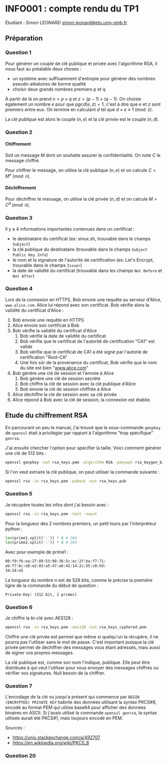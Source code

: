 # INFO001 : compte rendu du TP1

Étudiant : Simon LEONARD <simon.leonard@etu.univ-smb.fr>

## Préparation

### Question 1

Pour générer un couple de clé publique et privée avec l'algorithme RSA, il nous faut au préalable deux choses :

* un système avec suffisamment d'entropie pour générer des nombres pseudo-aléatoires de bonne qualité
* choisir deux grands nombres premiers p et q

À partir de là on prend $n = p\times q$ et $z = (p-1)\times (q-1)$. On choisie également un nombre $e$ pour que $pgcd(e, z) = 1$, c'est à dire que $e$ et $z$ sont premiers entre eux. 
On termine en calculant $d$ tel que $d\times e \equiv 1 \pmod{z}$.

La *clé publique* est alors le couple $(n, e)$ et la *clé privée* est le couple $(n, d)$.

### Question 2

#### Chiffrement

Soit un message $M$ dont on souhaite assurer la confidentialité. On note $C$ le message chiffré.

Pour chiffrer le message, on utilise la clé publique $(n, e)$ et on calcule $C = M^e \pmod{n}$.

#### Déchiffrement

Pour déchiffrer le message, on utilise la clé privée $(n, d)$ et on calcule $M = C^d \pmod{n}$.

### Question 3

Il y a 4 informations importantes contenues dans un certificat :

* le destinataire du certificat (ex: sinux.sh, trouvable dans le champs `Subject`)
* la clé publique du destinataire (trouvable dans le champs `Subject Public Key Info`)
* le nom et la signature de l'autorité de certification (ex: Let's Encrypt, trouvable dans le champs `Issuer`)
* la date de validité du certificat (trouvable dans les champs `Not Before` et `Not After`)

### Question 4

Lors de la connexion en HTTPS, Bob envoie une requête au serveur d'Alice, `www.alice.com`. Alice lui répond avec son certificat. Bob vérifie alors la validité du certificat d'Alice :

1. Bob envoie une requête en HTTPS
2. Alice envoie son certificat à Bob
3. Bob vérifie la validité du certificat d'Alice
    1. Bob vérifie la date de validité du certificat
    1. Bob vérifie que le certificat de l'autorité de certification "CA1" est valide
    2. Bob vérifie que le certificat de CA1 a été signé par l'autorié de certification "Root-CA"
    3. Une fois sûr de la provenance du certificat, Bob vérifie que le nom du site est bien "www.alice.com"
4. Bob génère une clé de session et l'envoie à Alice
    1. Bob génère une clé de session secrète
    2. Bob chiffre la clé de session avec la clé publique d'Alice
    3. Bob envoie la clé de session chiffrée à Alice
5. Alice déchiffre la clé de session avec sa clé privée
6. Alice répond à Bob avec la clé de session, la connexion est établie.

## Etude du chiffrement RSA

En parcourant un peu le manuel, j'ai trouvé que la sous-commande `genpkey` de `openssl` était à privilégier par rapport à l'algorithme "trop spécifique" `genrsa`.

J'ai ensuite chercher l'option pour spécifier la taille. Voici comment générer une clé de 512 bits :

```bash
openssl genpkey -out rsa_keys.pem -algorithm RSA -pkeyopt rsa_keygen_bits:512
```

Si l'on veut extraire la clé publique, on peut utiliser la commande suivante :

```bash
openssl rsa -in rsa_keys.pem -pubout -out rsa_keys.pub
```

### Question 5

<!-- Quelle est la longueur des 2 nombres premiers choisis ? Quelle est la longueur du « n »
généré ? Dans quel(s) calcul(s) le « publicExponant » et le « privateExponant » apparaissent-ils ? Le
« publicExponant » est-il difficile deviner pour un pirate ? -->

Je récupère toutes les infos dont j'ai besoin avec : 

```bash
openssl rsa -in rsa_keys.pem -text -noout
```

Pour la longueur des 2 nombres premiers, un petit tours par l'interpréteur python : 
    
```python
len(prime1.split(':')) * 8 # 264
len(prime2.split(':')) * 8 # 264
```

Avec pour exemple de prime1 :

```bash
00:f9:f6:ea:27:89:53:98:36:5c:ec:2f:ba:f7:71:
eb:f7:bc:e8:e2:83:a5:47:ab:42:14:2c:55:c0:5d:
34:24:e5
```

La longueur du nombre $n$ est de 528 bits, comme le précise la première ligne de la commande du début de question : 

```
Private-Key: (512 bit, 2 primes)
```

### Question 6

Je chiffre la bi-clé avec AES128 :

```bash
openssl rsa -in rsa_keys.pem -aes128 -out rsa_keys_cyphered.pem
```

Chiffré une clé privée est permet que même si quelqu'un la récupère, il ne pourra pas l'utiliser sans le mot de passe. C'est important puisque la clé privée permet de déchiffrer des messages vous étant adressés, mais aussi de signer vos propres messages.

La clé publique est, comme son nom l'indique, publique. Elle peut être distribuée à qui veut l'utiliser pour vous envoyer des messages chiffrés ou vérifier vos signatures. Null besoin de la chiffrer.

### Question 7

L'encodage de la clé vu jusqu'a présent qui commence par `BEGIN (ENCRYPTED) PRIVATE KEY` habrite des données utilisant la syntax PKCS#8, encodé au format PEM qui utilise base64 pour afficher des données binaires en ASCII. Si j'avais utilisé la commande `openssl genrsa`, la syntax utilisée aurait été PKCS#1, mais toujours encodé en PEM.

Sources : 
* https://unix.stackexchange.com/a/492707
* https://en.wikipedia.org/wiki/PKCS_8 

### Question 20

<!-- CA Racine : 192.168.170.201 -->